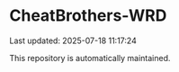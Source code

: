 # CheatBrothers-WRD

Last updated: 2025-07-18 11:17:24

This repository is automatically maintained.
